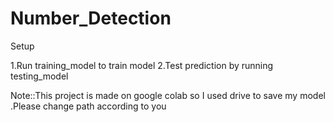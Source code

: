 # Number_Detection

Setup

1.Run training_model to train model
2.Test prediction by running testing_model



Note::This project is made on google colab so I used drive to save my model 
.Please change path according to you

